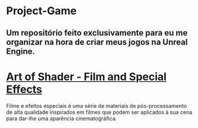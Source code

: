 # Project-Game
Um repositório feito exclusivamente para eu me organizar na hora de criar meus jogos na Unreal Engine.
---
<div>
  <h1>
    <a href="https://www.unrealengine.com/marketplace/en-US/product/art-of-shader-film-and-special-effects" scr="https://cdn1.epicgames.com/ue/product/Screenshot/AOSFilmAndSpecialEffectsScreensho08-1920x1080-db01910cc895450afdb69e6ad7552213.png?resize=1&w=1920"  target="_blank" >
      Art of Shader - Film and Special Effects
    </a>
  </h1>
  <p>
  Filme e efeitos especiais é uma série de materiais de pós-processamento de alta qualidade inspirados em filmes que podem ser aplicados à sua cena para dar-lhe uma aparência cinematográfica.
  </p>
</div>

